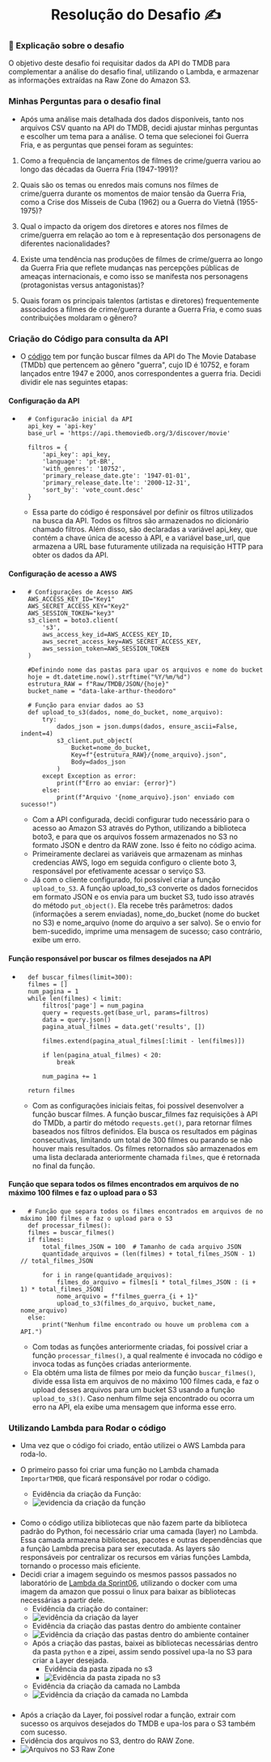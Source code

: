 <h1 align="center">Resolução do Desafio ✍️</h1>

### 📝 Explicação sobre o desafio

O objetivo deste desafio foi requisitar dados da API do TMDB para complementar a análise do desafio final, utilizando o Lambda, e armazenar as informações extraídas na Raw Zone do Amazon S3.

### Minhas Perguntas para o desafio final

- Após uma análise mais detalhada dos dados disponíveis, tanto nos arquivos CSV quanto na API do TMDB, decidi ajustar minhas perguntas e escolher um tema para a análise. O tema que selecionei foi Guerra Fria, e as perguntas que pensei foram as seguintes:

1. Como a frequência de lançamentos de filmes de crime/guerra variou ao longo das décadas da Guerra Fria (1947-1991)?
 
2. Quais são os temas ou enredos mais comuns nos filmes de crime/guerra durante os momentos de maior tensão da Guerra Fria, como a Crise dos Mísseis de Cuba (1962) ou a Guerra do Vietnã (1955-1975)?
 
3. Qual o impacto da origem dos diretores e atores nos filmes de crime/guerra em relação ao tom e à representação dos personagens de diferentes nacionalidades?
 
4. Existe uma tendência nas produções de filmes de crime/guerra ao longo da Guerra Fria que reflete mudanças nas percepções públicas de ameaças internacionais, e como isso se manifesta nos personagens (protagonistas versus antagonistas)?
 
5. Quais foram os principais talentos (artistas e diretores) frequentemente associados a filmes de crime/guerra durante a Guerra Fria, e como suas contribuições moldaram o gênero?
 
### Criação do Código para consulta da API

- O [código](../Desafio/ImportarTMDB.py) tem por função buscar filmes da API do The Movie Database (TMDb) que pertencem ao gênero "guerra", cujo ID é 10752, e foram lançados entre 1947 e 2000, anos correspondentes a guerra fria. Decidi dividir ele nas seguintes etapas:

#### Configuração da API

- ``````
    # Configuracão inicial da API
    api_key = 'api-key'
    base_url = 'https://api.themoviedb.org/3/discover/movie'

    filtros = {
        'api_key': api_key,
        'language': 'pt-BR',
        'with_genres': '10752', 
        'primary_release_date.gte': '1947-01-01',
        'primary_release_date.lte': '2000-12-31',
        'sort_by': 'vote_count.desc'
    }

    ``````
    - Essa parte do código é responsável por definir os filtros utilizados na busca da API. Todos os filtros são armazenados no dicionário chamado filtros. Além disso, são declaradas a variável api_key, que contém a chave única de acesso à API, e a variável base_url, que armazena a URL base futuramente utilizada na requisição HTTP para obter os dados da API.

#### Configuração de acesso a AWS 
- ```````
    # Configurações de Acesso AWS
    AWS_ACCESS_KEY_ID="Key1"
    AWS_SECRET_ACCESS_KEY="Key2"
    AWS_SESSION_TOKEN="key3"
    s3_client = boto3.client(
        's3',
        aws_access_key_id=AWS_ACCESS_KEY_ID,
        aws_secret_access_key=AWS_SECRET_ACCESS_KEY,
        aws_session_token=AWS_SESSION_TOKEN
    )

    #Definindo nome das pastas para upar os arquivos e nome do bucket
    hoje = dt.datetime.now().strftime("%Y/%m/%d")
    estrutura_RAW = f"Raw/TMDB/JSON/{hoje}"
    bucket_name = "data-lake-arthur-theodoro"

    # Função para enviar dados ao S3
    def upload_to_s3(dados, nome_do_bucket, nome_arquivo):
        try:
            dados_json = json.dumps(dados, ensure_ascii=False, indent=4)
            s3_client.put_object(
                Bucket=nome_do_bucket,
                Key=f"{estrutura_RAW}/{nome_arquivo}.json",
                Body=dados_json 
            )
        except Exception as error:
            print(f"Erro ao enviar: {error}")
        else:
            print(f"Arquivo '{nome_arquivo}.json' enviado com sucesso!")
    ````````
    - Com a API configurada, decidi configurar tudo necessário para o acesso ao Amazon S3 através do Python, utilizando a biblioteca boto3, e para que os arquivos fossem armazenados no S3 no formato JSON e dentro da RAW zone. Isso é feito no código acima.
    - Primeiramente declarei as variáveis que armazenam as minhas credencias AWS, logo em seguida configuro o cliente boto 3, responsável por efetivamente acessar o serviço S3. 
    - Já com o cliente configurado, foi possível criar a função ``upload_to_S3``. A função upload_to_s3 converte os dados fornecidos em formato JSON e os envia para um bucket S3, tudo isso através do método ``put_object()``. Ela recebe três parâmetros: dados (informações a serem enviadas), nome_do_bucket (nome do bucket no S3) e nome_arquivo (nome do arquivo a ser salvo). Se o envio for bem-sucedido, imprime uma mensagem de sucesso; caso contrário, exibe um erro. 

#### Função responsável por buscar os filmes desejados na API

- ``````
    def buscar_filmes(limit=300):
    filmes = []
    num_pagina = 1
    while len(filmes) < limit:
        filtros['page'] = num_pagina
        query = requests.get(base_url, params=filtros)
        data = query.json()
        pagina_atual_filmes = data.get('results', [])
        
        filmes.extend(pagina_atual_filmes[:limit - len(filmes)])
        
        if len(pagina_atual_filmes) < 20:
            break 

        num_pagina += 1

    return filmes
    ``````
    - Com as configurações iniciais feitas, foi possível desenvolver a função buscar filmes. A função buscar_filmes faz requisições à API do TMDb, a partir do método ``requests.get()``, para retornar filmes baseados nos filtros definidos. Ela busca os resultados em páginas consecutivas, limitando um total de 300 filmes ou parando se não houver mais resultados. Os filmes retornados são armazenados em uma lista declarada anteriormente chamada ``filmes``, que é retornada no final da função.

#### Função que separa todos os filmes encontrados em arquivos de no máximo 100 filmes e faz o upload para o S3

- ```````
    # Função que separa todos os filmes encontrados em arquivos de no máximo 100 filmes e faz o upload para o S3
    def processar_filmes():
    filmes = buscar_filmes()
    if filmes:
        total_filmes_JSON = 100  # Tamanho de cada arquivo JSON
        quantidade_arquivos = (len(filmes) + total_filmes_JSON - 1) // total_filmes_JSON 

        for i in range(quantidade_arquivos):
            filmes_do_arquivo = filmes[i * total_filmes_JSON : (i + 1) * total_filmes_JSON]
            nome_arquivo = f"filmes_guerra_{i + 1}" 
            upload_to_s3(filmes_do_arquivo, bucket_name, nome_arquivo)
    else:
        print("Nenhum filme encontrado ou houve um problema com a API.")

    `````````
    - Com todas as funções anteriormente criadas, foi possível criar a função ``processar_filmes()``, a qual realmente é invocada no código e invoca todas as funções criadas anteriormente. 
    - Ela obtém uma lista de filmes por meio da função ``buscar_filmes()``, divide essa lista em arquivos de no máximo 100 filmes cada, e faz o upload desses arquivos para um bucket S3 usando a função ``upload_to_s3()``. Caso nenhum filme seja encontrado ou ocorra um erro na API, ela exibe uma mensagem que informa esse erro.

### Utilizando Lambda para Rodar o código

- Uma vez que o código foi criado, então utilizei o AWS Lambda para roda-lo. 

- O primeiro passo foi criar uma função no Lambda chamada ``ImportarTMDB``, que ficará responsável por rodar o código.
    - Evidência da criação da Função:
    - ![evidencia da criação da função](../Evidencias/FuncaoCriada.png)

###

- Como o código utiliza bibliotecas que não fazem parte da biblioteca padrão do Python, foi necessário criar uma camada (layer) no Lambda. Essa camada armazena bibliotecas, pacotes e outras dependências que a função Lambda precisa para ser executada. As layers são responsáveis por centralizar os recursos em várias funções Lambda, tornando o processo mais eficiente.
- Decidi criar a imagem seguindo os mesmos passos passados no laboratório de [Lambda da Sprint06](/Sprint%206/Exercicios/.evidencias-ex3), utilizando o docker com uma imagem da amazon que possui o linux para baixar as bibliotecas necessárias a partir dele. 
    - Evidência da criação do container:
    - ![evidência da criação da layer](../Evidencias/CriandoImagem.png)
    - Evidência da criação das pastas dentro do ambiente container
    - ![Evidência da criação das pastas dentro do ambiente container](../Evidencias/CriandoPastasLayer.png)
    - Após a criação das pastas, baixei as bibliotecas necessárias dentro da pasta ``python`` e a zipei, assim sendo possível upa-la no S3 para criar a Layer desejada.
        - Evidência da pasta zipada no s3
        - ![Evidência da pasta zipada no s3](../Evidencias/PastaS3.png)
    - Evidência da criação da camada no Lambda
    - ![Evidência da criação da camada no Lambda](../Evidencias/CamadaCriada.png)

###
- Após a criação da Layer, foi possível rodar a função, extrair com sucesso os arquivos desejados do TMDB e upa-los para o S3 também com sucesso.
- Evidência dos arquivos no S3, dentro do RAW Zone.
- ![Arquivos no S3 Raw Zone](../Evidencias/ArquivosNoS3.png)














